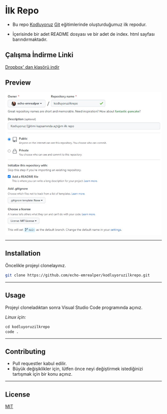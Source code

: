 # İlk Repo

 * Bu repo [Kodluyoruz](https://www.kodluyoruz.org) [Git](https://app.patika.dev/courses/git) eğitimlerinde oluşturduğumuz ilk repodur.

 * İçerisinde bir adet README dosyası ve bir adet de index. html sayfası barındırmaktadır.

## Çalışma İndirme Linki

[Dropbox' dan klasörü indir](https://www.dropbox.com/sh/dnyiaetwmmiuknd/AACAenWPL8XID_-MegdiXdO9a?dl=0)

## Preview
![echo-emrealper](figures/echo-emrealper-first-repo-preview.jpg)

---
## Installation

Öncelikle projeyi clonelayınız.

```bash
git clone https://github.com/echo-emrealper/kodluyoruzilkrepo.git
```
---
## Usage

Projeyi cloneladıktan sonra Visual Studio Code programında açınız.

*Linux için:*
```linux
cd kodluyoruzilkrepo
code .
```
---
## Contributing

* Pull requestler kabul edilir. 
* Büyük değişiklikler için, lütfen önce neyi değiştirmek istediğinizi tartışmak için bir konu açınız.

---
## License
[MIT](https://choosealicense.com/licenses/mit/)
